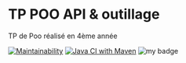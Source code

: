 # TP POO API & outillage
TP de Poo réalisé en 4ème année

[![Maintainability](https://api.codeclimate.com/v1/badges/06e01ee911471a7088c8/maintainability)](https://codeclimate.com/github/dinoclier72/TP1poo/maintainability)
[![Java CI with Maven](https://github.com/dinoclier72/TP1poo/actions/workflows/maven.yml/badge.svg)](https://github.com/dinoclier72/TP1poo/actions/workflows/maven.yml)
![my badge](https://badgen.net/badge/Dino/escroc/yellow?icon=github)

